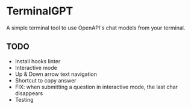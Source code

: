 # TerminalGPT

A simple terminal tool to use OpenAPI's chat models from your terminal.

## TODO

- Install hooks linter
- Interactive mode
- Up & Down arrow text navigation
- Shortcut to copy answer
- FIX: when submitting a question in interactive mode, the last char disappears
- Testing
